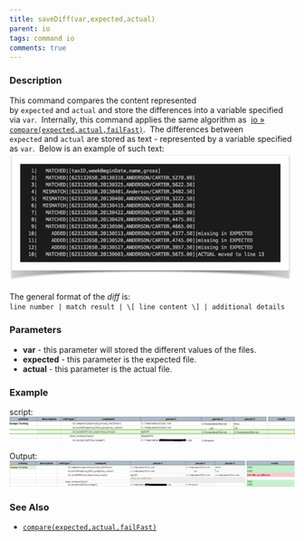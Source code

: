 ```yaml
---
title: saveDiff(var,expected,actual)
parent: io
tags: command io
comments: true
---
```



### Description
This command compares the content represented by `expected` and `actual` and store the differences into a variable 
specified via `var`.  Internally, this command applies the same algorithm as 
[io &raquo; `compare(expected,actual,failFast)`](compare(expected,actual,failFast)).  The differences between 
`expected` and `actual` are stored as text - represented by a variable specified as `var`.  Below is an example of 
such text:
![example](image/saveDiff_01.png)

The general format of the _diff_ is:<br/>
`line number | match result | \[ line content \] | additional details`


### Parameters
- **var** \- this parameter will stored the different values of the files.
- **expected** \- this parameter is the expected file.
- **actual** - this parameter is the actual file.


### Example
script:<br/>
![script](image/saveDiff_02.png)

Output:<br/>
![output](image/saveDiff_03.png)


### See Also
- [`compare(expected,actual,failFast)`](compare(expected,actual,failFast))